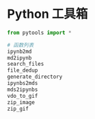 # Python 工具箱

```python
from pytools import *

# 函数列表
ipynb2md
md2ipynb
search_files
file_dedup
generate_directory
ipynbs2mds
mds2ipynbs
vdo_to_gif
zip_image
zip_gif
```